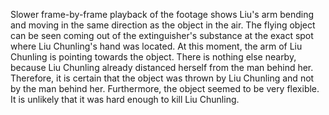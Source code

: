 Slower frame-by-frame playback of the footage shows Liu's arm bending and moving in the same direction as the object in the air. The flying object can be seen coming out of the extinguisher's substance at the exact spot where Liu Chunling's hand was located. At this moment, the arm of Liu Chunling is pointing towards the object. There is nothing else nearby, because Liu Chunling already distanced herself from the man behind her. Therefore, it is certain that the object was thrown by Liu Chunling and not by the man behind her. Furthermore, the object seemed to be very flexible. It is unlikely that it was hard enough to kill Liu Chunling.
